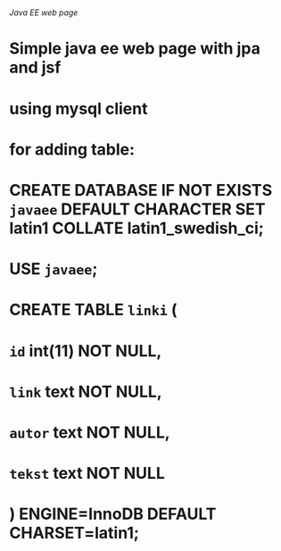 # <h6> Java EE web page
#

# Simple java ee web page with jpa and jsf
# using mysql client
# for adding table:
# 
# CREATE DATABASE IF NOT EXISTS `javaee` DEFAULT CHARACTER SET latin1 COLLATE latin1_swedish_ci;
# USE `javaee`;
# CREATE TABLE `linki` (
#   `id` int(11) NOT NULL,
#   `link` text NOT NULL,
#   `autor` text NOT NULL,
#   `tekst` text NOT NULL
# ) ENGINE=InnoDB DEFAULT CHARSET=latin1;
